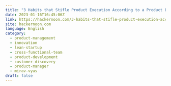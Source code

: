 ```yaml
---
title: "3 Habits that Stifle Product Execution According to a Product Expert"
date: 2023-01-16T16:45:06Z
link: https://hackernoon.com/3-habits-that-stifle-product-execution-according-to-a-product-expert?source=rss&utm_medium=RSS&utm_source=news.12bit.vn
site: hackernoon.com
language: English
category:
  - product-management
  - innovation
  - lean-startup
  - cross-functional-team
  - product-development
  - customer-discovery
  - product-manager
  - mirav-vyas
draft: false
---
```

